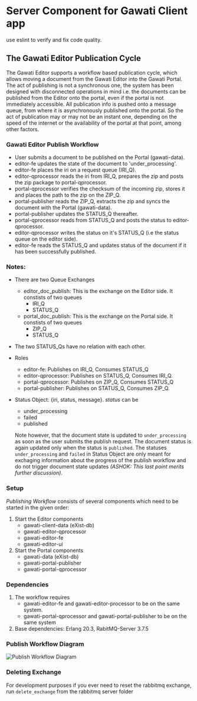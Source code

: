 # Server Component for Gawati Client app

use eslint to verify and fix code quality. 

## The Gawati Editor Publication Cycle

The Gawati Editor supports a workflow based publication cycle, which allows moving a document from the Gawati Editor into the Gawati Portal. 
The act of publishing is not a synchronous one, the system has been designed with disconnected operations in mind i.e. the documents can be published from the Editor onto the portal, even if the portal is not immediately accessible. All publication info is pushed onto a message queue, from where it is asynchronously published onto the portal. So the act of publication may or may not be an instant one, depending on the speed of the internet or the  availability of the portal at that point, among other factors.

### Gawati Editor Publish Workflow

- User submits a document to be published on the Portal (gawati-data).
- editor-fe updates the state of the document to 'under_processing'.
- editor-fe places the iri on a request queue (IRI_Q).
- editor-qprocessor reads the iri from IRI_Q, prepares the zip and posts the zip package to portal-qprocessor.
- portal-qprocessor verifies the checksum of the incoming zip, stores it and places the path to the zip on the ZIP_Q.
- portal-publisher reads the ZIP_Q, extracts the zip and syncs the document with the Portal (gawati-data).
- portal-publisher updates the STATUS_Q thereafter.
- portal-qprocessor reads from STATUS_Q and posts the status to editor-qprocessor.
- editor-qprocessor writes the status on it's STATUS_Q (i.e the status queue on the editor side).
- editor-fe reads the STATUS_Q and updates status of the document if it has been successfully published.

### Notes:
- There are two Queue Exchanges
    - editor_doc_publish: 
        This is the exchange on the Editor side. It constists of two queues
        - IRI_Q
        - STATUS_Q
    - portal_doc_publish:
        This is the exchange on the Portal side. It constists of two queues
        - ZIP_Q
        - STATUS_Q
- The two STATUS_Qs have no relation with each other.
- Roles
    - editor-fe: Publishes on IRI_Q, Consumes STATUS_Q
    - editor-qprocessor: Publishes on STATUS_Q, Consumes IRI_Q.
    - portal-qprocessor: Publishes on ZIP_Q, Consumes STATUS_Q
    - portal-publisher: Publishes on STATUS_Q, Consumes ZIP_Q.
- Status Object: {iri, status, message}. *status* can be
    - under_processing
    - failed 
    - published

    Note however, that the document state is updated to `under_processing` as
    soon as the user submits the publish request. The document status is again
    updated only when the status is `published`. 
    The statuses `under_processing` and `failed` in Status Object are only meant
    for exchaging information about the progress of the publish workflow and do
    not trigger document state updates *(ASHOK: This last point merits further discussion)*.

### Setup

*Publishing Workflow* consists of several components which need to be started in the given order:
1. Start the Editor components
    - gawati-client-data (eXist-db)
    - gawati-editor-qprocessor
    - gawati-editor-fe
    - gawati-editor-ui
2. Start the Portal components
    - gawati-data (eXist-db)
    - gawati-portal-publisher
    - gawati-portal-qprocessor

### Dependencies
1. The workflow requires 
    - gawati-editor-fe and gawati-editor-processor to be on the same system.
    - gawati-portal-qprocessor and gawati-portal-publisher to be on the same system
2. Base dependencies: Erlang 20.3, RabitMQ-Server 3.7.5

### Publish Workflow Diagram
![Publish Workflow Diagram](https://user-images.githubusercontent.com/5685392/40117804-a7ac284c-5935-11e8-9c5f-df963048ac26.png "Publish Workflow Diagram")

### Deleting Exchange

For development purposes if you ever need to reset the rabbitmq exchange, run `delete_exchange` from the rabbitmq server folder
